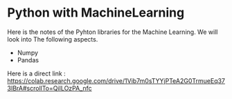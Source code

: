 # Python with MachineLearning
Here is the notes of the Pyhton libraries for the Machine Learning.
We will look into The following aspects.
* Numpy
* Pandas

Here is a direct link : https://colab.research.google.com/drive/1Vib7m0sTYYjPTeA2G0TrmueEq373IBrA#scrollTo=QiILOzPA_nfc
